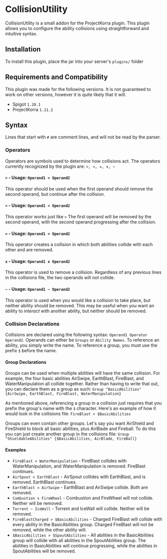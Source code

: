 # CollisionUtility
CollisionUtility is a small addon for the ProjectKorra plugin. This plugin allows you to configure the ability collisions using straightforward and intuitive syntax.

## Installation
To install this plugin, place the jar into your server's `plugins/` folder

## Requirements and Compatibility
This plugin was made for the following versions. It is not guaranteed to work on other versions, however it is quite likely that it will.
- Spigot `1.20.1`
- ProjectKorra `1.11.2`

## Syntax
Lines that start with `#` are comment lines, and will not be read by the parser.

### Operators
Operators are symbols used to determine how collisions act. The operators currently recognized by
the plugin are: `>, <, =, x, ~`

#### `>` - Usage: `Operand1 > Operand2`
This operator should be used when the first operand should remove the second operand, but continue 
after the collision.

#### `<` - Usage: `Operand1 < Operand2`

This operator works just like `>` The first operand will be removed by the second operand, with the
second operand progressing after the collision.

#### `=` - Usage: `Operand1 = Operand2`

This operator creates a collision in which both abilities collide with each other and are removed.

#### `x` - Usage: `Operand1 x Operand2`

This operator is used to remove a collision. Regardless of any previous lines in the collisions 
file, the two operands will not collide.

#### `~` - Usage: `Operand1 ~ Operand2`

This operator is used when you would like a collision to take place, but neither ability should be
removed. This may be useful when you want an ability to *interact* with another ability, but neither
should be removed. 

### Collision Declarations
Collisions are declared using the following syntax: `Operand1 Operator Operand2`. Operands can
either be `Groups` or `Ability Names`. To reference an ability, you simply write the name. To 
reference a group, you must use the prefix `$` before the name.

#### Group Declarations
Groups can be used when multiple abilities will have the same collision. For example, the four 
basic abilities AirSwipe, EarthBlast, FireBlast, and WaterManipulation all collide together. Rather
than having to write that out, you can declare them as a group as such:
`Group "BasicAbilities" {AirSwipe, EarthBlast, FireBlast, WaterManipulation}`

As mentioned above, referencing a group in a collision just requires that you prefix the group's 
name with the `$` character. Here's an example of how it would look in the collisions file:
`FireBlast > $BasicAbilities`

Groups can even contain other groups. Let's say you want AirShield and FireShield to block all
basic abilities, plus AirBlade and Fireball. To do this you can just create another group in the 
collisions file:
`Group "ShieldableAbilities" {$BasicAbilities, AirBlade, FireBall}`

#### Examples
- `FireBlast > WaterManipulation` - FireBlast collides with WaterManipulation, and WaterManipulation is removed. FireBlast continues.
- `AirSpout < EarthBlast` - AirSpout collides with EarthBlast, and is removed. EarthBlast continues.
- `EarthBlast = AirSwipe` - EarthBlast and AirSwipe collide. Both are removed.
- `Combustion x FireWheel` - Combustion and FireWheel will not collide. Neither will be removed.
- `Torrent ~ IceWall` - Torrent and IceWall will collide. Neither will be removed.
- `FireBlastCharged > $BasicAbilities` - Charged FireBlast will collide with every ability in the BasicAbilities group. Charged
FireBlast will not be removed, while the other ability will.
- `$BasicAbilities > $SpoutAbilities` - All abilities in the BasicAbilities group will collide with all abilities in the SpoutAbilities
group. The abilities in BasicAbilities will continue progressing, while the abilities in SpoutAbilities will be removed.
